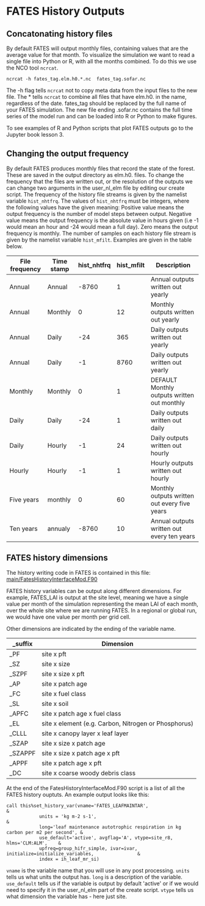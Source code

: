 # FATES History Outputs


## Concatonating history files
By default FATES will output monthly files, containing values that are the average value for that month. To visualize the simulation we want to
read a single file into Python or R, with all the months combined. To do this we use the NCO tool `ncrcat`.

```
ncrcat -h fates_tag.elm.h0.*.nc  fates_tag.sofar.nc
```

The -h flag tells `ncrcat` not to copy meta  data from the input files to the new file. The * tells `ncrcat` to combine all files  that have elm.h0.
in the name, regardless of the date. fates_tag  should be replaced by the full name of your FATES simulation. The new file ending .sofar.nc contains
the full time  series of the model run and can be loaded into R or Python to make figures.


To see examples of R and Python scripts that plot FATES outputs go to the Jupyter book lesson 3.


## Changing the output frequency
By default FATES produces monthly files that record the state of the forest. These are saved in the output directory as elm.h0. files. To 
change the frequency that the files are written out, or the resolution of the outputs we can change two arguments in the user_nl_elm file
by editing our create script. The frequency of the history file streams is given by the namelist variable
`hist_nhtfrq`. The values of `hist_nhtfrq` must be integers, where the following values have the given meaning:
Positive value means the output
frequency is the number of model steps between output. Negative value means the output frequency is the absolute
value in hours given (i.e -1 would mean an hour and -24 would mean a full day). Zero means the output frequency is monthly.
The number of samples on each history file stream is given by the namelist variable `hist_mfilt`. Examples are given in the table below.  


| File frequency | Time stamp | hist_nhtfrq | hist_mfilt | Description |
| -------------- | ---------- | ----------- | ---------- | ----------- |
| Annual         | Annual     | -8760       | 1          | Annual outputs written out yearly | 
| Annual         | Monthly    | 0           | 12         | Monthly outputs written out yearly | 
| Annual         | Daily      | -24         | 365        | Daily outputs written out yearly |  
| Annual         | Daily      | -1          | 8760       | Daily outputs written out yearly |  
| Monthly        | Monthly    | 0           | 1          | DEFAULT  Monthly outputs written out monthly |  
| Daily          | Daily      | -24         | 1          | Daily outputs written out daily |  
| Daily          | Hourly     | -1          | 24         | Daily outputs written out hourly |  
| Hourly         | Hourly     | -1          | 1          | Hourly outputs written out hourly |  
| Five years     | monthly    | 0           | 60         | Monthly outputs written out every five years |  
| Ten years      | annualy    | -8760       | 10         | Annual outputs written out every ten years |  



## FATES history dimensions
The history writing code in FATES is contained in this file:
[main/FatesHistoryInterfaceMod.F90](https://github.com/NGEET/fates/blob/main/main/FatesHistoryInterfaceMod.F90)

FATES history variables can be output along different dimensions. For example, FATES_LAI is output at the site level, meaning we have a single value per month
of the simulation representing the mean LAI of each month, over the whole site where we are running FATES. In a regional or global run, we would have one value
per month per grid cell.

Other dimensions are indicated by the ending of the variable name.

| _suffix | Dimension |
| ------- | --------- |
| _PF     |  site x pft |
| _SZ | site x size |
|_SZPF | site x size x pft | 
| _AP | site x patch age | 
| _FC | site x fuel class | 
| _SL | site x soil |
| _APFC | site x patch age x fuel class |
| _EL | site x element (e.g. Carbon, Nitrogen or Phosphorus) |
| _CLLL | site x canopy layer x leaf layer |
| _SZAP | site x size x patch age |
| _SZAPPF | site x size x patch age x pft |
| _APPF | site x patch age x pft |
| _DC | site x coarse woody debris class |


At the end of the FatesHistoryInterfaceMod.F90 script is a list of all the FATES history ouptuts. An example output looks like this:

```
call this%set_history_var(vname='FATES_LEAFMAINTAR',                       &
            units = 'kg m-2 s-1',                                                &
            long='leaf maintenance autotrophic respiration in kg carbon per m2 per second', &
            use_default='active', avgflag='A', vtype=site_r8, hlms='CLM:ALM',    &
            upfreq=group_hifr_simple, ivar=ivar, initialize=initialize_variables,                &
            index = ih_leaf_mr_si)

```

`vname` is the variable name that you will use in any post processing.
`units` tells us what units the output has.
`long` is a description of the variable.
`use_default` tells us if the variable is output by default 'active' or if we would need to specify it in the user_nl_elm part
of the create script.
`vtype` tells us what dimension the variable has - here just site. 
